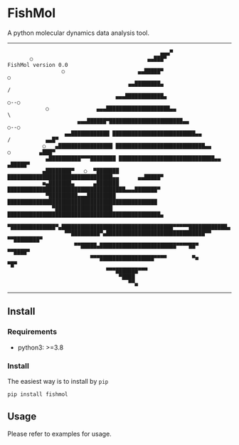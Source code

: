 # FishMol
A python molecular dynamics data analysis tool.

---
                                                    ▄▄▄▀
           ○                                    ▄▄███▀              FishMol version 0.0
                     ○                       ▄▄█████▀                          ○
                                          ▄▄████████▄                         /
                                      ▄▄▄████████████▄                    ○--○
                ○               ▄▄▄████████████████████▄▄                     \
                          ▄▄▄██████▀███████████████████████▄▄                  ○--○
                      ▄▄████████████ ██████████████████████████▄▄             /           ▄▄█▀
               ○   ▄█████████████████ ████████████████████████████▄▄         ○         ▄███▀
                ▄██████████▀▀▀████████ ██████████████████████████████▄▄             ▄█████▀
               ▄████████▀   ○  ▀███████ █████████████████████████████████▄▄      ▄▄█████▀
               ■▄███████▄      ▄███████ █████████████████████████████████████▄▄▄███████▀
                ▀█████████▄▄▄█████████ ███████████████████████████████████████████████
                  ▀██████████████████ ████████████████████████████████████████████████▄
                    ▀██████████████▀▄███████████████████████████████████▀▀▀▀▀████████████▄
                      ▀▀█████████▀▄███████████████████████████████▀▀           ▀▀████████▀
                         ▀▀█████▄████████████████████████▀▀▀▀██▀                 ▀▀████▀
                              ▀▀▀█████████████████▀▀▀▀        ▀■                    ▀█▀
                                   ▀▀▀███████▀▀▀
                                       ▀████
                                          ▀▀▄
---

## Install
### Requirements
- python3: >=3.8

### Install
The easiest way is to install by `pip`
```bash
pip install fishmol
```

## Usage
Please refer to examples for usage.

